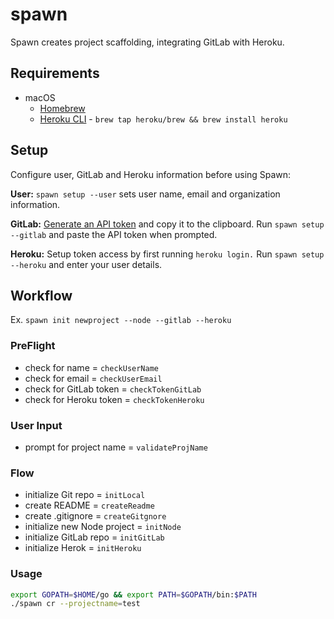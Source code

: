 # spawn

Spawn creates project scaffolding, integrating GitLab with Heroku.

## Requirements

- macOS
  - [Homebrew](#https://brew.sh/)
  - [Heroku CLI](#https://devcenter.heroku.com/articles/heroku-cli) - `brew tap heroku/brew && brew install heroku`

## Setup

Configure user, GitLab and Heroku information before using Spawn:

**User:** `spawn setup --user` sets user name, email and organization information.

**GitLab:** [Generate an API token](#https://docs.gitlab.com/ee/user/profile/personal_access_tokens.html) and copy it to the clipboard. Run `spawn setup --gitlab` and paste the API token when prompted.

**Heroku:** Setup token access by first running `heroku login.` Run `spawn setup --heroku` and enter your
user details.

## Workflow

Ex. `spawn init newproject --node --gitlab --heroku`

### PreFlight

- check for name = `checkUserName`
- check for email = `checkUserEmail`
- check for GitLab token = `checkTokenGitLab`
- check for Heroku token = `checkTokenHeroku`

### User Input

- prompt for project name = `validateProjName`

### Flow

- initialize Git repo = `initLocal`
- create README = `createReadme`
- create .gitignore = `createGitgnore`
- initialize new Node project = `initNode`
- initialize GitLab repo = `initGitLab`
- initialize Herok = `initHeroku`


### Usage
``` bash
export GOPATH=$HOME/go && export PATH=$GOPATH/bin:$PATH
./spawn cr --projectname=test
```